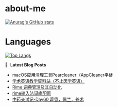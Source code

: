 # about-me
[![Anurag's GitHub stats](https://github-readme-stats.vercel.app/api?username=whitewatercn)](https://github.com/anuraghazra/github-readme-stats)

# Languages
[![Top Langs](https://github-readme-stats.vercel.app/api/top-langs/?username=whitewatercn)](https://github.com/anuraghazra/github-readme-stats)

📕 &nbsp;**Latest Blog Posts**
<!-- BLOG-POST-LIST:START -->
- [macOS应用清理工具Pearcleaner（AppCleaner平替](https://forum.beginner.center/t/topic/1281/1)
- [学术英语教学资料站（不止医学英语）](https://forum.beginner.center/t/topic/1280/1)
- [Rime 词典管理及其自动化](https://forum.beginner.center/t/topic/1279/1)
- [rime输入法词库配置](https://forum.beginner.center/t/topic/1278/1)
- [中药亲试记-Day60 藿香，佩兰，苍术](https://forum.beginner.center/t/topic/1275/1)
<!-- BLOG-POST-LIST:END -->
